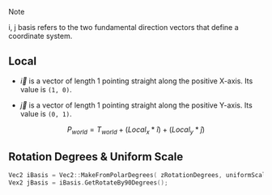 
> [!NOTE]
>i, j basis refers to the two fundamental direction vectors that define a coordinate system.

## Local

- *$\vec{i}$* is a vector of length 1 pointing straight along the positive X-axis. Its value is `(1, 0)`.
    
- *$\vec{j}$* is a vector of length 1 pointing straight along the positive Y-axis. Its value is `(0, 1)`.


$$
P_{world} = T_{world} + ( Local_x * \widehat{i}) + (Local_y * \widehat{j})
$$


## Rotation Degrees & Uniform Scale

```C++
Vec2 iBasis = Vec2::MakeFromPolarDegrees( zRotationDegrees, uniformScaleXY );
Vex2 jBasis = iBasis.GetRotateBy90Degrees();
```

